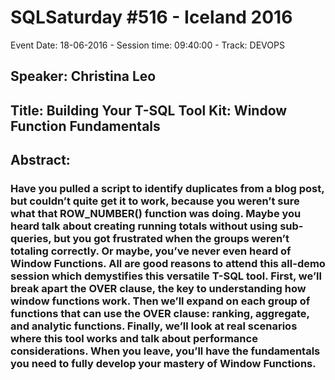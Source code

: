 # SQLSaturday #516 - Iceland 2016
Event Date: 18-06-2016 - Session time: 09:40:00 - Track: DEVOPS
## Speaker: Christina Leo
## Title: Building Your T-SQL Tool Kit: Window Function Fundamentals
## Abstract:
### Have you pulled a script to identify duplicates from a blog post, but couldn’t quite get it to work, because you weren’t sure what that ROW_NUMBER() function was doing. Maybe you heard talk about creating running totals without using sub-queries, but you got frustrated when the groups weren’t totaling correctly. Or maybe, you’ve never even heard of Window Functions. All are good reasons to attend this all-demo session which demystifies this versatile T-SQL tool. First, we’ll break apart the OVER clause, the key to understanding how window functions work. Then we’ll expand on each group of functions that can use the OVER clause: ranking, aggregate, and analytic functions. Finally, we’ll look at real scenarios where this tool works and talk about performance considerations. When you leave, you’ll have the fundamentals you need to fully develop your mastery of Window Functions.
